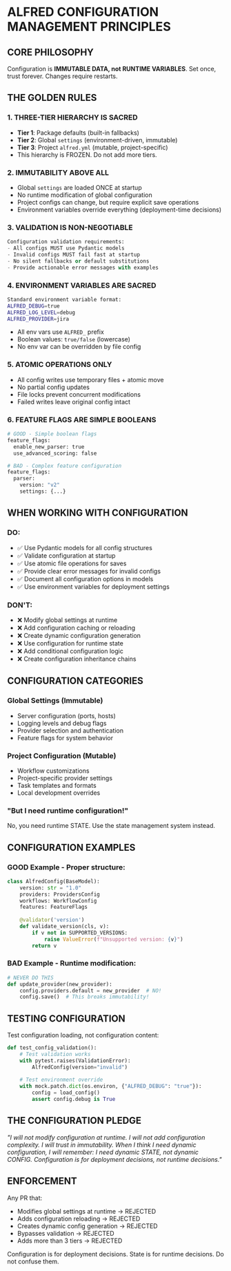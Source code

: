 # **ALFRED CONFIGURATION MANAGEMENT PRINCIPLES**

## **CORE PHILOSOPHY**
Configuration is **IMMUTABLE DATA, not RUNTIME VARIABLES**. Set once, trust forever. Changes require restarts.

## **THE GOLDEN RULES**

### **1. THREE-TIER HIERARCHY IS SACRED**
- **Tier 1**: Package defaults (built-in fallbacks)
- **Tier 2**: Global `settings` (environment-driven, immutable)
- **Tier 3**: Project `alfred.yml` (mutable, project-specific)
- This hierarchy is FROZEN. Do not add more tiers.

### **2. IMMUTABILITY ABOVE ALL**
- Global `settings` are loaded ONCE at startup
- No runtime modification of global configuration
- Project configs can change, but require explicit save operations
- Environment variables override everything (deployment-time decisions)

### **3. VALIDATION IS NON-NEGOTIABLE**
```python
Configuration validation requirements:
- All configs MUST use Pydantic models
- Invalid configs MUST fail fast at startup
- No silent fallbacks or default substitutions
- Provide actionable error messages with examples
```

### **4. ENVIRONMENT VARIABLES ARE SACRED**
```bash
Standard environment variable format:
ALFRED_DEBUG=true
ALFRED_LOG_LEVEL=debug
ALFRED_PROVIDER=jira
```
- All env vars use `ALFRED_` prefix
- Boolean values: `true/false` (lowercase)
- No env var can be overridden by file config

### **5. ATOMIC OPERATIONS ONLY**
- All config writes use temporary files + atomic move
- No partial config updates
- File locks prevent concurrent modifications
- Failed writes leave original config intact

### **6. FEATURE FLAGS ARE SIMPLE BOOLEANS**
```python
# GOOD - Simple boolean flags
feature_flags:
  enable_new_parser: true
  use_advanced_scoring: false

# BAD - Complex feature configuration
feature_flags:
  parser:
    version: "v2"
    settings: {...}
```

## **WHEN WORKING WITH CONFIGURATION**

### **DO:**
- ✅ Use Pydantic models for all config structures
- ✅ Validate configuration at startup
- ✅ Use atomic file operations for saves
- ✅ Provide clear error messages for invalid configs
- ✅ Document all configuration options in models
- ✅ Use environment variables for deployment settings

### **DON'T:**
- ❌ Modify global settings at runtime
- ❌ Add configuration caching or reloading
- ❌ Create dynamic configuration generation
- ❌ Use configuration for runtime state
- ❌ Add conditional configuration logic
- ❌ Create configuration inheritance chains

## **CONFIGURATION CATEGORIES**

### **Global Settings (Immutable)**
- Server configuration (ports, hosts)
- Logging levels and debug flags
- Provider selection and authentication
- Feature flags for system behavior

### **Project Configuration (Mutable)**
- Workflow customizations
- Project-specific provider settings
- Task templates and formats
- Local development overrides

### **"But I need runtime configuration!"**
No, you need runtime STATE. Use the state management system instead.

## **CONFIGURATION EXAMPLES**

### **GOOD Example - Proper structure:**
```python
class AlfredConfig(BaseModel):
    version: str = "1.0"
    providers: ProvidersConfig
    workflows: WorkflowConfig
    features: FeatureFlags
    
    @validator('version')
    def validate_version(cls, v):
        if v not in SUPPORTED_VERSIONS:
            raise ValueError(f"Unsupported version: {v}")
        return v
```

### **BAD Example - Runtime modification:**
```python
# NEVER DO THIS
def update_provider(new_provider):
    config.providers.default = new_provider  # NO!
    config.save()  # This breaks immutability!
```

## **TESTING CONFIGURATION**

Test configuration loading, not configuration content:

```python
def test_config_validation():
    # Test validation works
    with pytest.raises(ValidationError):
        AlfredConfig(version="invalid")
    
    # Test environment override
    with mock.patch.dict(os.environ, {"ALFRED_DEBUG": "true"}):
        config = load_config()
        assert config.debug is True
```

## **THE CONFIGURATION PLEDGE**

*"I will not modify configuration at runtime. I will not add configuration complexity. I will trust in immutability. When I think I need dynamic configuration, I will remember: I need dynamic STATE, not dynamic CONFIG. Configuration is for deployment decisions, not runtime decisions."*

## **ENFORCEMENT**

Any PR that:
- Modifies global settings at runtime → REJECTED
- Adds configuration reloading → REJECTED
- Creates dynamic config generation → REJECTED
- Bypasses validation → REJECTED
- Adds more than 3 tiers → REJECTED

Configuration is for deployment decisions. State is for runtime decisions. Do not confuse them.